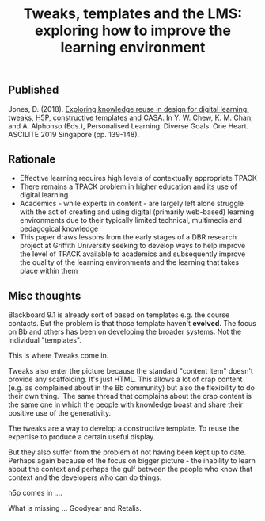 ﻿---
title: 'Tweaks, templates and the LMS: exploring how to improve the learning environment'
---
## Published

Jones, D. (2018). [Exploring knowledge reuse in design for digital learning: tweaks, H5P, constructive templates and CASA.](https://djon.es/blog/2019/11/28/how-to-share-design-knowledge-in-design-for-digital-learning/) In Y. W. Chew, K. M. Chan, and A. Alphonso (Eds.), Personalised Learning. Diverse Goals. One Heart. ASCILITE 2019 Singapore (pp. 139-148).

## Rationale

- Effective learning requires high levels of contextually appropriate TPACK
- There remains a TPACK problem in higher education and its use of digital learning
- Academics - while experts in content - are largely left alone struggle with the act of creating and using digital (primarily web-based) learning environments due to their typically limited technical, multimedia and pedagogical knowledge
- This paper draws lessons from the early stages of a DBR research project at Griffith University seeking to develop ways to help improve the level of TPACK available to academics and subsequently improve the quality of the learning environments and the learning that takes place within them

## Misc thoughts

Blackboard 9.1 is already sort of based on templates e.g. the course contacts. But the problem is that those template haven't **evolved**. The focus on Bb and others has been on developing the broader systems. Not the individual "templates".

This is where Tweaks come in.

Tweaks also enter the picture because the standard "content item" doesn't provide any scaffolding. It's just HTML. This allows a lot of crap content (e.g. as complained about in the Bb community) but also the flexibility to do their own thing.  The same thread that complains about the crap content is the same one in which the people with knowledge boast and share their positive use of the generativity.

The tweaks are a way to develop a constructive template. To reuse the expertise to produce a certain useful display.

But they also suffer from the problem of not having been kept up to date. Perhaps again because of the focus on bigger picture - the inability to learn about the context and perhaps the gulf between the people who know that context and the developers who can do things.

h5p comes in ....

What is missing ... Goodyear and Retalis.
